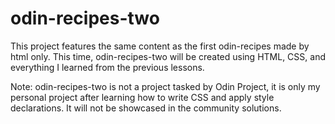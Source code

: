 # odin-recipes-two

This project features the same content as the first odin-recipes made by html only. This time, odin-recipes-two will be created using HTML, CSS, and everything I learned from the previous lessons.

Note: odin-recipes-two is not a project tasked by Odin Project, it is only my personal project after learning how to write CSS and apply style declarations. It will not be showcased in the community solutions.
